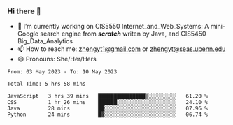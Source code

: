 ### Hi there 👋

<!--
**zhengyt1/zhengyt1** is a ✨ _special_ ✨ repository because its `README.md` (this file) appears on your GitHub profile.

Here are some ideas to get you started:

- 🔭 I’m currently working on ...
- 🌱 I’m currently learning ...
- 👯 I’m looking to collaborate on ...
- 🤔 I’m looking for help with ...
- 💬 Ask me about ...
- 📫 How to reach me: ...
- 😄 Pronouns: ...
- ⚡ Fun fact: ...
-->

- 🔭 I’m currently working on CIS5550 Internet_and_Web_Systems: A mini-Google search engine from ***scratch*** writen by Java, and CIS5450 Big_Data_Analytics
- 📫 How to reach me: zhengyt1@gmail.com or zhengyt@seas.upenn.edu
- 😄 Pronouns: She/Her/Hers



<!--START_SECTION:waka-->

```text
From: 03 May 2023 - To: 10 May 2023

Total Time: 5 hrs 58 mins

JavaScript   3 hrs 39 mins   ███████████████▒░░░░░░░░░   61.20 %
CSS          1 hr 26 mins    ██████░░░░░░░░░░░░░░░░░░░   24.10 %
Java         28 mins         ██░░░░░░░░░░░░░░░░░░░░░░░   07.96 %
Python       24 mins         █▓░░░░░░░░░░░░░░░░░░░░░░░   06.74 %
```

<!--END_SECTION:waka-->
